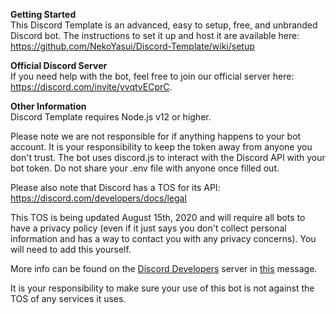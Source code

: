 **Getting Started**  
This Discord Template is an advanced, easy to setup, free, and unbranded Discord bot. The instructions to set it up and host it are available here: https://github.com/NekoYasui/Discord-Template/wiki/setup

**Official Discord Server**  
If you need help with the bot, feel free to join our official server here: https://discord.com/invite/yvqtvECprC.

**Other Information**  
Discord Template requires Node.js v12 or higher.   

Please note we are not responsible for if anything happens to your bot account. It is your responsibility to keep the  token away from anyone you don't trust. The bot uses discord.js to interact with the Discord API with your bot token. Do not share your .env file with anyone once filled out.

Please also note that Discord has a TOS for its API: https://discord.com/developers/docs/legal

This TOS is being updated August 15th, 2020 and will require all bots to have a privacy policy (even if it just says you don't collect personal information and has a way to contact you with any privacy concerns). You will need to add this yourself. 

More info can be found on the [Discord Developers](https://discord.gg/discord-developers) server in [this](https://discord.com/channels/613425648685547541/697489244649816084/728031320625905794) message.

It is your responsibility to make sure your use of this bot is not against the TOS of any services it uses.
